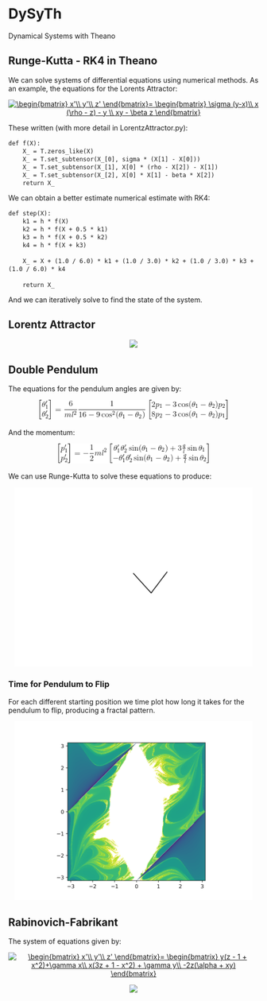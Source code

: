 # DySyTh
Dynamical Systems with Theano

## Runge-Kutta - RK4 in Theano
We can solve systems of differential equations using numerical methods. As an example, the equations for the Lorents Attractor:

<p align="center"><a href="https://www.codecogs.com/eqnedit.php?latex=\begin{bmatrix}&space;x'\\&space;y'\\&space;z'&space;\end{bmatrix}=&space;\begin{bmatrix}&space;\sigma&space;(y-x)\\&space;x&space;(\rho&space;-&space;z)&space;-&space;y&space;\\&space;xy&space;-&space;\beta&space;z&space;\end{bmatrix}" target="_blank"><img src="https://latex.codecogs.com/gif.latex?\begin{bmatrix}&space;x'\\&space;y'\\&space;z'&space;\end{bmatrix}=&space;\begin{bmatrix}&space;\sigma&space;(y-x)\\&space;x&space;(\rho&space;-&space;z)&space;-&space;y&space;\\&space;xy&space;-&space;\beta&space;z&space;\end{bmatrix}" title="\begin{bmatrix} x'\\ y'\\ z' \end{bmatrix}= \begin{bmatrix} \sigma (y-x)\\ x (\rho - z) - y \\ xy - \beta z \end{bmatrix}" /></a></p>

These written (with more detail in LorentzAttractor.py):
```
def f(X):
    X_ = T.zeros_like(X)
    X_ = T.set_subtensor(X_[0], sigma * (X[1] - X[0]))
    X_ = T.set_subtensor(X_[1], X[0] * (rho - X[2]) - X[1])
    X_ = T.set_subtensor(X_[2], X[0] * X[1] - beta * X[2])
    return X_
```

We can obtain a better estimate numerical estimate with RK4:
```
def step(X):
    k1 = h * f(X)
    k2 = h * f(X + 0.5 * k1)
    k3 = h * f(X + 0.5 * k2)
    k4 = h * f(X + k3)

    X_ = X + (1.0 / 6.0) * k1 + (1.0 / 3.0) * k2 + (1.0 / 3.0) * k3 + (1.0 / 6.0) * k4

    return X_
```

And we can iteratively solve to find the state of the system.

## Lorentz Attractor
<p align="center">
  <img src="https://github.com/JamesUnicomb/DySyTh/blob/master/LorenzAttractor/LorenzAttractor.gif" width="640" />
</p>


## Double Pendulum
The equations for the pendulum angles are given by:
<p align="center">
  <img src="https://github.com/JamesUnicomb/DySyTh/blob/master/DoublePendulum/DoublePendulumEquations1.gif" height="40"/>
</p>

And the momentum:
<p align="center">
  <img src="https://github.com/JamesUnicomb/DySyTh/blob/master/DoublePendulum/DoublePendulumEquations2.gif" height="40"/>
</p>

We can use Runge-Kutta to solve these equations to produce:
<p align="center">
  <img src="https://github.com/JamesUnicomb/DySyTh/blob/master/DoublePendulum/DoublePendulum.gif" width="480" />
</p>


### Time for Pendulum to Flip

For each different starting position we time plot how long it takes for the pendulum to flip, producing a fractal pattern.
<p align="center">
  <img src="https://github.com/JamesUnicomb/DySyTh/blob/master/DoublePendulum/TimeToFlip.png" width="480" />
</p>


## Rabinovich-Fabrikant

The system of equations given by:

<p align="center"><a href="https://www.codecogs.com/eqnedit.php?latex=\begin{bmatrix}&space;x'\\&space;y'\\&space;z'&space;\end{bmatrix}=&space;\begin{bmatrix}&space;y(z&space;-&space;1&space;&plus;&space;x^2)&plus;\gamma&space;x\\&space;x(3z&space;&plus;&space;1&space;-&space;x^2)&space;&plus;&space;\gamma&space;y\\&space;-2z(\alpha&space;&plus;&space;xy)&space;\end{bmatrix}" target="_blank"><img src="https://latex.codecogs.com/gif.latex?\begin{bmatrix}&space;x'\\&space;y'\\&space;z'&space;\end{bmatrix}=&space;\begin{bmatrix}&space;y(z&space;-&space;1&space;&plus;&space;x^2)&plus;\gamma&space;x\\&space;x(3z&space;&plus;&space;1&space;-&space;x^2)&space;&plus;&space;\gamma&space;y\\&space;-2z(\alpha&space;&plus;&space;xy)&space;\end{bmatrix}" title="\begin{bmatrix} x'\\ y'\\ z' \end{bmatrix}= \begin{bmatrix} y(z - 1 + x^2)+\gamma x\\ x(3z + 1 - x^2) + \gamma y\\ -2z(\alpha + xy) \end{bmatrix}" /></a></p>


<p align="center">
  <img src="https://github.com/JamesUnicomb/DySyTh/blob/master/RabinovichFabrikant/RabinovichFabrikant.gif" width="480" />
</p>
